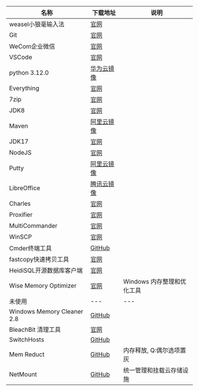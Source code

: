 | 名称                      | 下载地址                                                     | 说明       |
|-------------------------|------------------------------------------------------------|----------|
| weasel小狼毫输入法          | [官网](https://rime.im/)                                    |          |
| Git                      | [官网](https://git-scm.com/download)                        |          |
| WeCom企业微信              | [官网](https://work.weixin.qq.com/)                          |          |
| VSCode                   | [官网](https://code.visualstudio.com/)                       |          |
| python 3.12.0            | [华为云镜像](https://mirrors.huaweicloud.com/python/3.12.0/)      |          |
| Everything               | [官网](https://www.voidtools.com/zh-cn/)                     |          |
| 7zip                     | [官网](https://sparanoid.com/lab/7z/)                        |          |
| JDK8                     | [官网](https://www.oracle.com/java/technologies/downloads/#java8-windows) |          |
| Maven                    | [阿里云镜像](https://mirrors.aliyun.com/apache/maven/maven-3/3.9.5/binaries/) |          |
| JDK17                    | [官网](https://www.oracle.com/java/technologies/downloads/#jdk17-windows) |          |
| NodeJS                   | [官网](http://www.nodejs.com.cn/)                            |          |
| Putty                    | [阿里云镜像](https://mirrors.aliyun.com/putty/latest.html)         |          |
| LibreOffice              | [腾讯云镜像](https://mirrors.cloud.tencent.com/libreoffice/libreoffice/stable/) |          |
| Charles                  | [官网](https://www.charlesproxy.com/latest-release/download.do) |          |
| Proxifier                | [官网](http://www.proxifier.com/)                            |          |
| MultiCommander           | [官网](http://multicommander.com/downloads)                  |          |
| WinSCP                   | [官网](https://winscp.net/eng/download.php)                  |          |
| Cmder终端工具              | [GitHub](https://github.com/cmderdev/cmder/releases)           |          |
| fastcopy快速拷贝工具         | [官网](https://fastcopy.jp/)                                 |          |
| HeidiSQL开源数据库客户端     | [官网](https://www.heidisql.com/)                            |          |
| Wise Memory Optimizer | [官网](https://www.wisecleaner.com.cn/wise-memory-optimizer.html)| Windows 内存整理和优化工具|
|未使用|---|---|
| Windows Memory Cleaner 2.8 | [GitHub](https://github.com/IgorMundstein/WinMemoryCleaner/)  |      |
| BleachBit 清理工具          | [官网](https://www.bleachbit.org/)                           |      |
| SwitchHosts              | [GitHub](https://github.com/oldj/SwitchHosts/releases)         |      |
| Mem Reduct          | [GitHub](https://github.com/henrypp/memreduct)                 |    内存释放, Q:偶尔选项置灰      |
| NetMount | [GitHub](https://github.com/VirtualHotBar/NetMount) |统一管理和挂载云存储设施|